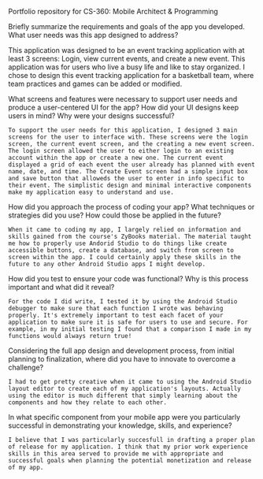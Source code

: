 
Portfolio repository for CS-360: Mobile Architect &amp; Programming

Briefly summarize the requirements and goals of the app you developed. What user needs was this app designed to address?
    
This application was designed to be an event tracking application with at least 3 screens: Login, view current events, and create a new event. This application was for users who live a busy life and like to stay organized. I chose to design this event tracking application for a basketball team, where team practices and games can be added or modified. 
    
What screens and features were necessary to support user needs and produce a user-centered UI for the app? How did your UI designs keep users in mind? Why were your designs successful?
  
    To support the user needs for this application, I designed 3 main screens for the user to interface with. These screens were the login screen, the current event screen, and the creating a new event screen. The login screen allowed the user to either login to an existing account within the app or create a new one. The current event displayed a grid of each event the user already has planned with event name, date, and time. The Create Event screen had a simple input box and save button that alloweds the user to enter in info specific to their event. The simplistic design and minimal interactive components make my application easy to understand and use.
    
How did you approach the process of coding your app? What techniques or strategies did you use? How could those be applied in the future?

    When it came to coding my app, I largely relied on information and skills gained from the course's ZyBooks material. The material taught me how to properly use Andorid Studio to do things like create accessible buttons, create a database, and switch from screen to screen within the app. I could certainly apply these skills in the future to any other Android Studio apps I might develop.

How did you test to ensure your code was functional? Why is this process important and what did it reveal?

    For the code I did write, I tested it by using the Android Studio debugger to make sure that each function I wrote was behaving properly. It's extremely important to test each facet of your application to make sure it is safe for users to use and secure. For example, in my initial testing I found that a comparison I made in my functions would always return true!

Considering the full app design and development process, from initial planning to finalization, where did you have to innovate to overcome a challenge?

    I had to get pretty creative when it came to using the Android Studio layout editor to create each of my application's layouts. Actually using the editor is much different that simply learning about the components and how they relate to each other.

In what specific component from your mobile app were you particularly successful in demonstrating your knowledge, skills, and experience?

    I believe that I was particularly succesfull in drafting a proper plan of release for my application. I think that my prior work experience skills in this area served to provide me with appropriate and successful goals when planning the potential monetization and release of my app.

